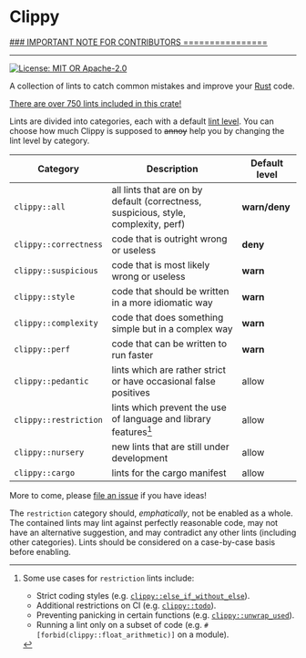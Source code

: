 # Clippy

[### IMPORTANT NOTE FOR CONTRIBUTORS ================](development/feature_freeze.md)

----

[![License: MIT OR Apache-2.0](https://img.shields.io/crates/l/clippy.svg)](https://github.com/rust-lang/rust-clippy#license)

A collection of lints to catch common mistakes and improve your
[Rust](https://github.com/rust-lang/rust) code.

[There are over 750 lints included in this crate!](https://rust-lang.github.io/rust-clippy/master/index.html)

Lints are divided into categories, each with a default [lint
level](https://doc.rust-lang.org/rustc/lints/levels.html). You can choose how
much Clippy is supposed to ~~annoy~~ help you by changing the lint level by
category.

| Category              | Description                                                                         | Default level |
|-----------------------|-------------------------------------------------------------------------------------|---------------|
| `clippy::all`         | all lints that are on by default (correctness, suspicious, style, complexity, perf) | **warn/deny** |
| `clippy::correctness` | code that is outright wrong or useless                                              | **deny**      |
| `clippy::suspicious`  | code that is most likely wrong or useless                                           | **warn**      |
| `clippy::style`       | code that should be written in a more idiomatic way                                 | **warn**      |
| `clippy::complexity`  | code that does something simple but in a complex way                                | **warn**      |
| `clippy::perf`        | code that can be written to run faster                                              | **warn**      |
| `clippy::pedantic`    | lints which are rather strict or have occasional false positives                    | allow         |
| `clippy::restriction` | lints which prevent the use of language and library features[^restrict]             | allow         |
| `clippy::nursery`     | new lints that are still under development                                          | allow         |
| `clippy::cargo`       | lints for the cargo manifest                                                        | allow         |

More to come, please [file an issue](https://github.com/rust-lang/rust-clippy/issues) if you have ideas!

The `restriction` category should, *emphatically*, not be enabled as a whole. The contained
lints may lint against perfectly reasonable code, may not have an alternative suggestion,
and may contradict any other lints (including other categories). Lints should be considered
on a case-by-case basis before enabling.

[^restrict]: Some use cases for `restriction` lints include:
    - Strict coding styles (e.g. [`clippy::else_if_without_else`]).
    - Additional restrictions on CI (e.g. [`clippy::todo`]).
    - Preventing panicking in certain functions (e.g. [`clippy::unwrap_used`]).
    - Running a lint only on a subset of code (e.g. `#[forbid(clippy::float_arithmetic)]` on a module).

[`clippy::else_if_without_else`]: https://rust-lang.github.io/rust-clippy/master/index.html#else_if_without_else
[`clippy::todo`]: https://rust-lang.github.io/rust-clippy/master/index.html#todo
[`clippy::unwrap_used`]: https://rust-lang.github.io/rust-clippy/master/index.html#unwrap_used
